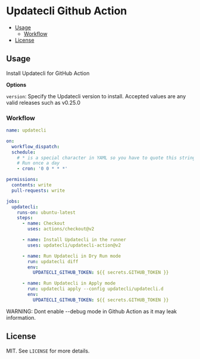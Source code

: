 # Updatecli Github Action

* [Usage](#usage)
  * [Workflow](#workflow)
* [License](#license)

## Usage

Install Updatecli for GitHub Action

**Options**

`version`: Specify the Updatecli version to install. Accepted values are any valid releases such as v0.25.0

### Workflow

```yaml
name: updatecli

on:
  workflow_dispatch:
  schedule:
    # * is a special character in YAML so you have to quote this string
    # Run once a day
    - cron: '0 0 * * *'

permissions:
  contents: write
  pull-requests: write

jobs:
  updatecli:
    runs-on: ubuntu-latest
    steps:
      - name: Checkout
        uses: actions/checkout@v2

      - name: Install Updatecli in the runner
        uses: updatecli/updatecli-action@v2

      - name: Run Updatecli in Dry Run mode
        run: updatecli diff
        env:
          UPDATECLI_GITHUB_TOKEN: ${{ secrets.GITHUB_TOKEN }}

      - name: Run Updatecli in Apply mode
        run: updatecli apply --config updatecli/updatecli.d
        env:
          UPDATECLI_GITHUB_TOKEN: ${{ secrets.GITHUB_TOKEN }}
```

WARNING: Dont enable --debug mode in Github Action as it may leak information.

## License

MIT. See `LICENSE` for more details.

